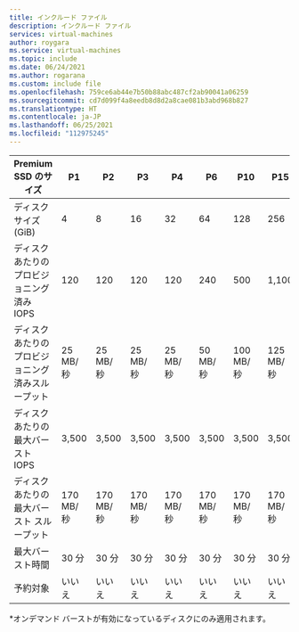 ```yaml
---
title: インクルード ファイル
description: インクルード ファイル
services: virtual-machines
author: roygara
ms.service: virtual-machines
ms.topic: include
ms.date: 06/24/2021
ms.author: rogarana
ms.custom: include file
ms.openlocfilehash: 759ce6ab44e7b50b88abc487cf2ab90041a06259
ms.sourcegitcommit: cd7d099f4a8eedb8d8d2a8cae081b3abd968b827
ms.translationtype: HT
ms.contentlocale: ja-JP
ms.lasthandoff: 06/25/2021
ms.locfileid: "112975245"
---
```

| Premium SSD のサイズ | P1 | P2 | P3 | P4 | P6 | P10 | P15 | P20 | P30 | P40 | P50 | P60 | P70 | P80 |
|-------------------|----|----|----|----|----|-----|-----|-----|-----|-----|-----|------|------|------|
| ディスク サイズ (GiB) | 4 | 8 | 16 | 32 | 64 | 128 | 256 | 512 | 1,024 | 2,048 | 4,096 | 8,192 | 16,384 | 32,767 |
| ディスクあたりのプロビジョニング済み IOPS | 120 | 120 | 120 | 120 | 240 | 500 | 1,100 | 2,300 | 5,000 | 7,500 | 7,500 | 16,000 | 18,000 | 20,000 |
| ディスクあたりのプロビジョニング済みスループット | 25 MB/秒 | 25 MB/秒 | 25 MB/秒 | 25 MB/秒 | 50 MB/秒 | 100 MB/秒 | 125 MB/秒 | 150 MB/秒 | 200 MB/秒 | 250 MB/秒 | 250 MB/秒| 500 MB/秒 | 750 MB/秒 | 900 MB/秒 |
| ディスクあたりの最大バースト IOPS | 3,500 | 3,500 | 3,500 | 3,500 | 3,500 | 3,500 | 3,500 | 3,500 | 30,000* | 30,000* | 30,000* | 30,000* | 30,000* | 30,000* |
| ディスクあたりの最大バースト スループット | 170 MB/秒 | 170 MB/秒 | 170 MB/秒 | 170 MB/秒 | 170 MB/秒 | 170 MB/秒 | 170 MB/秒 | 170 MB/秒 | 1,000 MB/秒* | 1,000 MB/秒* | 1,000 MB/秒* | 1,000 MB/秒* | 1,000 MB/秒* | 1,000 MB/秒* |
| 最大バースト時間 | 30 分  | 30 分  | 30 分  | 30 分  | 30 分  | 30 分  | 30 分  | 30 分  | 無制限* | 無制限* | 無制限* | 無制限* | 無制限* | 無制限* |
| 予約対象 | いいえ  | いいえ  | いいえ  | いいえ  | いいえ  | いいえ  | いいえ  | いいえ  | はい (最長 1 年) | はい (最長 1 年) | はい (最長 1 年) | はい (最長 1 年) | はい (最長 1 年) | はい (最長 1 年) |

\*オンデマンド バーストが有効になっているディスクにのみ適用されます。